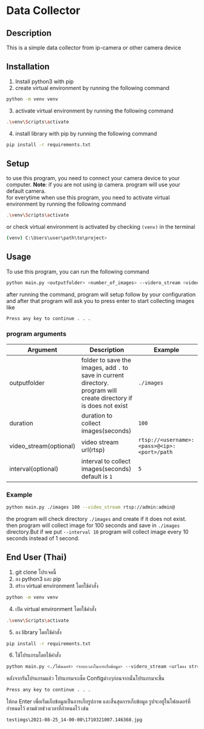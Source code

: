 # Data Collector

## Description
This is a simple data collector from ip-camera or other camera device

## Installation

1. Install python3 with pip
2. create virtual environment by running the following command
```bash
python -m venv venv
```
3. activate virtual environment by running the following command
```bash
.\venv\Scripts\activate
```
4. install library with pip by running the following command
```bash
pip install -r requirements.txt
```

## Setup
to use this program, you need to connect your camera device to your computer. 
**Note**: if you are not using ip camera. program will use your default camera.
<br>
for everytime when use this program, you need to activate virtual environment by running the following command
```bash
.\venv\Scripts\activate
```
or check virtual environment is activated by checking `(venv)` in the terminal
```bash
(venv) C:\Users\user\path\to\project>
```



## Usage
To use this program, you can run the following command
```bash
python main.py <outputfolder> <number_of_images> --videro_stream <video_stream> --interval <interval>
```
after running the command, program will setup follow by your configuration and after that program will ask you to press enter to start collecting images like
```bash
Press any key to continue . . .
```

### program arguments
| Argument | Description | Example |
| --- | --- | --- |
| outputfolder | folder to save the images, add `.` to save in current directory. program will create directory if is does not exist | `./images` |
| duration | duration to collect images(seconds) | `100` |
| video_stream(optional) | video stream url(rtsp) | `rtsp://<username>:<pass>@<ip>:<port>/path` |
| interval(optional) | interval to collect images(seconds) default is `1` | `5` |

### Example
```bash
python main.py ./images 100 --video_stream rtsp://admin:admin@
```

the program will check directory `./images` and create if it does not exist. then program will collect image for 100 seconds and save in `./images` directory.But if we put `--interval 10` program will collect image every 10 seconds instead of 1 second.


## End User (Thai)
1. git clone โปรเจคนี้
2. ลง python3 และ pip
3. สร้าง virtual environment โดยใช้คำสั่ง
```bash
python -m venv venv
```
4. เปิด virtual environment โดยใช้คำสั่ง
```bash
.\venv\Scripts\activate
```
5. ลง library โดยใช้คำสั่ง
```bash
pip install -r requirements.txt
```

6. ใช้โปรแกรมโดยใช้คำสั่ง
```bash
python main.py <./โฟลเดอร์> <ระยะเวลาในการเก็บข้อมูล> --videro_stream <urlของ stream> --interval <เก็บรูปทุกๆ interval วินาที>
```

หลังจากรันโปรแกรมแล้ว โปรแกรมจะเช็ค Configต่างๆก่อนจากนั้นโปรแกรมจะขึ้น
```bash
Press any key to continue . . .
```

ให้กด Enter เพื่อเริ่มเก็บข้อมูลเป็นการเก็บรูปภาพ และสิ้นสุดการเก็บข้อมูล รูปจะอยู่ในโฟลเดอร์ที่กำหนดไว้ ตามด้วยช่วงเวลาที่กำหนดไว้ เช่น
```
testimgs\2021-08-25_14-00-00\1710321007.146368.jpg
```
